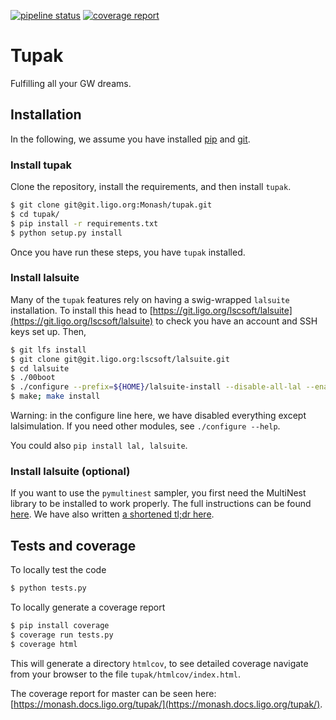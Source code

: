 [![pipeline status](https://git.ligo.org/Monash/tupak/badges/master/pipeline.svg)](https://git.ligo.org/Monash/tupak/commits/master)
[![coverage report](https://monash.docs.ligo.org/tupak/coverage.svg)](
https://monash.docs.ligo.org/tupak/)

# Tupak

Fulfilling all your GW dreams.

## Installation

In the following, we assume you have installed
[pip](https://pip.pypa.io/en/stable/installing/) and [git](https://git-scm.com/).

### Install tupak
Clone the repository, install the requirements, and then install `tupak`.
```bash
$ git clone git@git.ligo.org:Monash/tupak.git
$ cd tupak/
$ pip install -r requirements.txt
$ python setup.py install
```

Once you have run these steps, you have `tupak` installed.

### Install lalsuite
Many of the `tupak` features rely on having a swig-wrapped `lalsuite`
installation. To install this head to
[https://git.ligo.org/lscsoft/lalsuite](https://git.ligo.org/lscsoft/lalsuite)
to check you have an account and SSH keys set up. Then,

```bash
$ git lfs install
$ git clone git@git.ligo.org:lscsoft/lalsuite.git
$ cd lalsuite
$ ./00boot
$ ./configure --prefix=${HOME}/lalsuite-install --disable-all-lal --enable-swig  --enable-lalsimulation
$ make; make install
```

Warning: in the configure line here, we have disabled everything except
lalsimulation. If you need other modules, see `./configure --help`.

You could also `pip install lal, lalsuite`.

### Install lalsuite (optional)

If you want to use the `pymultinest` sampler, you first need the
MultiNest library to be installed to work properly. The full instructions can
be found [here](https://johannesbuchner.github.io/PyMultiNest/install.html). We
have also written [a shortened tl;dr here](./TLDR_MULTINEST.md).

## Tests and coverage

To locally test the code

```bash
$ python tests.py
```

To locally generate a coverage report

```bash
$ pip install coverage
$ coverage run tests.py
$ coverage html
```

This will generate a directory `htmlcov`, to see detailed coverage navigate
from your browser to the file `tupak/htmlcov/index.html`.

The coverage report for master can be seen here:
[https://monash.docs.ligo.org/tupak/](https://monash.docs.ligo.org/tupak/).


